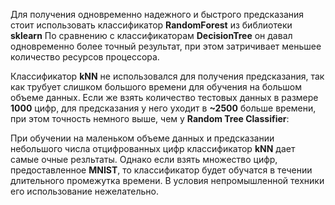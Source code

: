 Для получения одновременно надежного и быстрого предсказания стоит использовать классификатор **RandomFоrest** из библиотеки **sklearn**
По сравнению с классификаторам **DecisionTree** он давал одновременно более точный результат, при
этом затричивает меньшее количество ресурсов процессора.

Классификатор **kNN** не использовался для получения предсказания, так как трубует слишком большого времени для обучения на большом объеме данных.
Если же взять количество тестовых данных в размере **1000** цифр,
для предсказания у него уходит в **~2500** больше времени, при этом точность немного выше,
чем у **Random Tree Classifier**:

При обучении на маленьком объеме данных и предсказании небольшого числа отцифрованных цифр
классификатор **kNN** дает самые очные резльтаты. Однако если взять множество цифр, предоставленное
**MNIST**, то классификатор будет обучатся в течении длительного промежутка времени. 
В условия непромышленной техники его использование нежелательно.